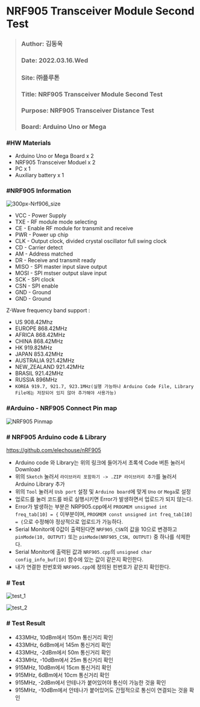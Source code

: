 # NRF905 Transceiver Module Second Test  
> ### Author: 김동욱
> ### Date: 2022.03.16.Wed
> ### Site: ㈜플루톤
> ### Title: NRF905 Transceiver Module Second Test
> ### Purpose: NRF905 Transceiver Distance Test 
> ### Board: Arduino Uno or Mega    
        
### #HW Materials
+ Arduino Uno or Mega Board x 2
+ NRF905 Transceiver Moduel x 2 
+ PC x 1 
+ Auxiliary battery x 1 


### #NRF905 Information 
![300px-Nrf906_size](https://user-images.githubusercontent.com/77371004/153562382-f7824ef6-85cf-4589-9f31-c6e0647a99e7.png)

+ VCC - Power Supply 
+ TXE - RF module mode selecting 
+ CE - Enable RF module for transmit and receive 
+ PWR - Power up chip 
+ CLK - Output clock, divided crystal oscillator full swing clock
+ CD - Carrier detect 
+ AM - Address matched
+ DR - Receive and transmit ready
+ MISO - SPI master input slave output 
+ MOSI - SPI mstser output slave input 
+ SCK - SPI clock
+ CSN - SPI enable 
+ GND - Ground 
+ GND - Ground 

Z-Wave frequency band support :
+ US  908.42Mhz
+ EUROPE  868.42MHz
+ AFRICA  868.42MHz
+ CHINA  868.42MHz
+ HK  919.82MHz
+ JAPAN  853.42MHz
+ AUSTRALIA 921.42MHz
+ NEW_ZEALAND 921.42MHz
+ BRASIL  921.42MHz
+ RUSSIA  896MHz
+ `KOREA 919.7, 921.7, 923.1MHz(실행 가능하나 Arduino Code File, Library File에는 저장되어 있지 않아 추가해야 사용가능)`

### #Arduino - NRF905 Connect Pin map  
![NRF905 Pinmap](https://user-images.githubusercontent.com/77371004/153567816-2c8c09af-c1f1-4516-a3f8-f050b7bfc733.png)

### # NRF905 Arduino code & Library 
https://github.com/elechouse/nRF905

+ Arduino code 와 Library는 위의 링크에 들어가서 초록색 Code 버튼 눌러서 Download  
+ 위의 `Sketch` 눌러서 `라이브러리 포함하기 -> .ZIP 라이브러리 추가`를 눌러서 Arduino Library 추가 
+ 위의 `Tool` 눌러서 `Usb port` 설정 및 `Arduino board`에 맞게 `Uno` or `Mega`로 설정    
+ 업로드를 눌러 코드를 바로 실행시키면 Error가 발생하면서 업로드가 되지 않는다.
+ Error가 발생하는 부분은 NRP905.cpp에서 `PROGMEM unsigned int freq_tab[10] = {` 이부분이며, `PROGMEM const unsigned int freq_tab[10] = {`으로 수정해야 정상적으로 업로드가 가능하다.
+ Serial Monitor에 0값이 출력된다면 `NRF905_CSN`의 값을 10으로 변경하고 `pinMode(10, OUTPUT)` 또는 `pinMode(NRF905_CSN, OUTPUT)` 중 하나를 삭제한다.
+ Serial Monitor에 출력된 값과 `NRF905.cpp`의 `unsigned char config_info_buf[10]` 함수에 있는 값이 같은지 확인한다.
+ 내가 연결한 핀번호와 `NRF905.cpp`에 정의된 핀번호가 같은지 확인한다.



### # Test 
![test_1](https://user-images.githubusercontent.com/100888555/158129470-1df3981b-cd57-4479-8e51-a4cd47a8990d.jpg)

![test_2](https://user-images.githubusercontent.com/100888555/158129496-9d504601-1815-467f-946f-858a80090571.jpg)



### # Test Result 

+ 433MHz, 10dBm에서 150m 통신거리 확인
+ 433MHz, 6dBm에서 145m 통신거리 확인
+ 433MHz, -2dBm에서 50m 통신거리 확인
+ 433MHz, -10dBm에서 25m 통신거리 확인
+ 915MHz, 10dBm에서 15cm 통신거리 확인
+ 915MHz, 6dBm에서 10cm 통신거리 확인
+ 915MHz, -2dBm에서 안테나가 붙어있어야 통신이 가능한 것을 확인
+ 915MHz, -10dBm에서 안테나가 붙어있어도 간헐적으로 통신이 연결되는 것을 확인

